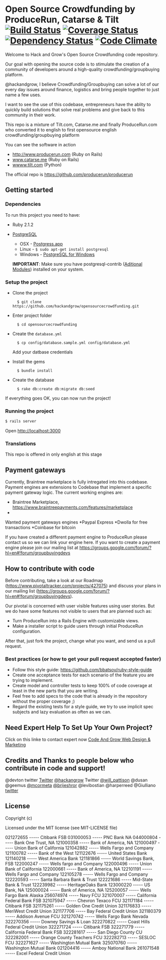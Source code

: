 # Open Source Crowdfunding by ProduceRun, Catarse & Tilt [![Build Status](https://img.shields.io/travis/catarse/catarse.svg)](https://travis-ci.org/catarse/catarse) [![Coverage Status](https://img.shields.io/coveralls/catarse/catarse/channels.svg)](https://coveralls.io/r/catarse/catarse) [![Dependency Status](https://img.shields.io/gemnasium/catarse/catarse.svg)](https://gemnasium.com/catarse/catarse) [![Code Climate](https://img.shields.io/codeclimate/github/catarse/catarse.svg)](https://codeclimate.com/github/catarse/catarse)

Welcome to Hack and Grow's Open Source Crowdfunding code repository.

Our goal with opening the source code is to stimulate the creation of a community of developers around a high-quality crowdfunding/groupbuying platform.

@hackandgrow, I believe Crowdfunding/Groupbuying can solve a lot of our every day issues around finance, logistics and bring people together to just name a few uses.

I want to see the use of this codebase, entrepreneurs have the ablity to quickly build solutions that solve real problems and give back to this community in their work.

This repo is a mixture of  Tilt.com, Catarse.me and finally ProduceRun.com who converted it to english to first opensource english crowdfunding/groupbuying platform

You can see the software in action

* http://www.producerun.com (Ruby on Rails)
* www.catarse.me (Ruby on Rails)
* [wwww.tilt.com](http://tilt.tc/love-wpattison) (Python)

The official repo is https://github.com/producerun/producerun

## Getting started

### Dependencies

To run this project you need to have:

* Ruby 2.1.2
* [PostgreSQL](http://www.postgresql.org/)
  * OSX - [Postgress.app](http://postgresapp.com/)
  * Linux - `$ sudo apt-get install postgresql`
  * Windows - [PostgreSQL for Windows](http://www.postgresql.org/download/windows/)

  **IMPORTANT**: Make sure you have postgresql-contrib ([Aditional Modules](http://www.postgresql.org/docs/9.3/static/contrib.html)) installed on your system.

### Setup the project

* Clone the project

        $ git clone https://github.com/hackandgrow/opensourcecrowdfunding.git

* Enter project folder

        $ cd opensourcecrowdfunding

* Create the `database.yml`

        $ cp config/database.sample.yml config/database.yml

    Add your datbase credentials

* Install the gems

        $ bundle install

* Create the database

        $ rake db:create db:migrate db:seed

If everything goes OK, you can now run the project!

### Running the project

```bash
$ rails server
```

Open [http://localhost:3000](http://localhost:3000)

### Translations

This repo is offered in only english at this stage

## Payment gateways

Currently, Braintree marketplace is fully intregated into this codebase. Payment engines are extensions to Codebase that implement a specific payment gateway logic.
The current working engines are:
* Braintree Marketplace, https://www.braintreepayments.com/features/marketplace
* 
Wanted payment gateways engines
*Paypal Express
*Dwolla for free transactions
*Coinbase for bitcoin


If you have created a different payment engine to ProduceRun please contact us so we can link your engine here.
If you want to create a payment engine please join our mailing list at https://groups.google.com/forum/?hl=en#!forum/groupbuyingdevs

## How to contribute with code

Before contributing, take a look at our Roadmap (https://www.pivotaltracker.com/projects/427075) and discuss your plans in our mailing list (https://groups.google.com/forum/?hl=en#!forum/groupbuyingdevs).

Our pivotal is concerned with user visible features using user stories. But we do have some features not visible to users that are planned such as:
* Turn ProduceRun into a Rails Engine with customizable views.
* Make a installer script to guide users through initial ProduceRun configuration.

After that, just fork the project, change what you want, and send us a pull request.

### Best practices (or how to get your pull request accepted faster)

* Follow this style guide: https://github.com/bbatsov/ruby-style-guide
* Create one acceptance tests for each scenario of the feature you are trying to implement.
* Create model and controller tests to keep 100% of code coverage at least in the new parts that you are writing.
* Feel free to add specs to the code that is already in the repository without the proper coverage ;)
* Regard the existing tests for a style guide, we try to use implicit spec subjects and lazy evaluation as often as we can.

## Need Expert Help To Set Up Your Own Project?

Click on this linke to contact expert now [Code And Grow Web Design & Marketing](http://codeandgrow.com.au/#contact)




## Credits and Thanks to people below who contribute in code and support!

@devton twitter [Twitter](www.twitter.com/@_devton)
[@hackangrow](https://github.com/hackandgrow) Twitter [@will_pattison](www.twitter.com/will_pattison) 
@dusan
@geemus
[@mcormeta](https://github.com/mcometa)
[@brijeshror](https://github.com/brijeshror)
@levibostian
@harperreed
@Giulliano [twitter](https://twitter.com/Giulliano)



## License

Copyright (c)

Licensed under the MIT license (see MIT-LICENSE file)



021272655 ----- Citibank FSB
031000053 ----- PNC Bank NA
044000804 ----- Bank One Trust, NA
121000358 ----- Bank of America, NA
121000497 ----- Union Bank of California
121042882 ----- Wells Fargo and Company
121100782 ----- Bank of the West
121122676 ----- United States Bank
121140218 ----- West America Bank
121181866 ----- World Savings Bank, FSB
122000247 ----- Wells fargo and Company
122000496 ----- Union Bank of California
122000661 ----- Bank of America, NA
122101191 ----- Wells Fargo and Company
122105278 ----- Wells Fargo and Company
122220593 ----- Santa Barbara Bank & Trust
122221686 ----- Mid-State Bank & Trust
122239982 ----- HeritageOaks Bank
123000220 ----- US Bank, NA
125000024 ----- Bank of America, NA
125200057 ----- Wells Fargo Bank Alaska
256074974 ----- Navy FCU
321070007 ----- California Federal Bank FSB
321075947 ----- Chevron Texaco FCU
321171184 ----- Citibank FSB
321175261 ----- Golden One Credit Union
321176833 ----- MeriWest Credit Union
321177706 ----- Bay Federal Credit Union
321180379 ----- Addison Avenue FCU
321270742 ----- Wells Fargo Bank Nevada
322270356 ----- Downey Savings & Loan
322270822 ----- Coast Hills Federal Credit Union
322271724 ----- Citibank FSB
322271779 ----- California Federal Bank FSB
322281617 ----- San Diego County CU
322282001 ----- Orange County Teachers FCU
322282713 ----- SESLOC FCU
322271627 ----- Washington Mutual Bank
325070760 ----- Washington Mutual Bank
021204416 ----- Amboy National Bank
261071548 ----- Excel Federal Credit Union
